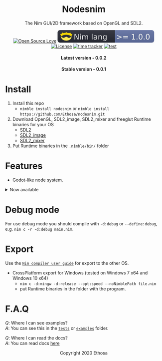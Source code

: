 <h1 align="center">Nodesnim</h1>
<div align="center">The Nim GUI/2D framework based on OpenGL and SDL2.

[![Open Source Love](https://badges.frapsoft.com/os/v1/open-source.png?v=103)](https://github.com/ellerbrock/open-source-badges/)
[![Nim language-plastic](https://github.com/Ethosa/yukiko/blob/master/nim-lang.svg)](https://github.com/Ethosa/yukiko/blob/master/nim-lang.svg)
[![License](https://img.shields.io/github/license/Ethosa/nodesnim)](https://github.com/Ethosa/nodesnim/blob/master/LICENSE)
[![time tracker](https://wakatime.com/badge/github/Ethosa/nodesnim.svg)](https://wakatime.com/badge/github/Ethosa/nodesnim)
[![test](https://github.com/Ethosa/nodesnim/workflows/test/badge.svg)](https://github.com/Ethosa/nodesnim/actions)

<h4>Latest version - 0.0.2</h4>
<h4>Stable version - 0.0.1</h4>
</div>

# Install
1. Install this repo
   -  `nimble install nodesnim` or `nimble install https://github.com/Ethosa/nodesnim.git`
2. Download OpenGL, SDL2_image, SDL2_mixer and freeglut Runtime binaries for your OS
   -  [SDL2](https://www.libsdl.org/download-2.0.php)
   -  [SDL2_image](https://www.libsdl.org/projects/SDL_image/)
   -  [SDL2_mixer](https://www.libsdl.org/projects/SDL_mixer/)
3. Put Runtime binaries in the `.nimble/bin/` folder

# Features
- Godot-like node system.

<details>
  <summary>Now available</summary>

-  Core
   -  [Anchor](https://ethosa.github.io/nodesnim/nodesnim/core/anchor.html)
   -  [Color](https://ethosa.github.io/nodesnim/nodesnim/core/color.html)
   -  [ColorText](https://ethosa.github.io/nodesnim/nodesnim/core/color_text.html)
   -  [Enums](https://ethosa.github.io/nodesnim/nodesnim/core/enums.html)
   -  [Exceptions](https://ethosa.github.io/nodesnim/nodesnim/core/exceptions.html)
   -  [Image](https://ethosa.github.io/nodesnim/nodesnim/core/image.html)
   -  [Input](https://ethosa.github.io/nodesnim/nodesnim/core/input.html)
   -  [Rect2](https://ethosa.github.io/nodesnim/nodesnim/core/rect2.html)
   -  [Vector2](https://ethosa.github.io/nodesnim/nodesnim/core/vector2.html)
   -  [AudioStream](https://ethosa.github.io/nodesnim/nodesnim/core/audio_stream.html)
   -  [Animation](https://ethosa.github.io/nodesnim/nodesnim/core/animation.html)
-  Default nodes
   -  [Node](https://ethosa.github.io/nodesnim/nodesnim/nodes/node.html)
   -  [Canvas](https://ethosa.github.io/nodesnim/nodesnim/nodes/canvas.html)
   -  [Scene](https://ethosa.github.io/nodesnim/nodesnim/nodes/scene.html)
   -  [AudioStreamPlayer](https://ethosa.github.io/nodesnim/nodesnim/nodes/audio_stream_player.html)
-  Control nodes
   -  [Control](https://ethosa.github.io/nodesnim/nodesnim/nodescontrol/control.html)
   -  [ColorRect](https://ethosa.github.io/nodesnim/nodesnim/nodescontrol/color_rect.html)
   -  [TextureRect](https://ethosa.github.io/nodesnim/nodesnim/nodescontrol/texture_rect.html)
   -  [Label](https://ethosa.github.io/nodesnim/nodesnim/nodescontrol/label.html)
   -  [Button](https://ethosa.github.io/nodesnim/nodesnim/nodescontrol/button.html)
   -  [EditText](https://ethosa.github.io/nodesnim/nodesnim/nodescontrol/edittext.html)
   -  [RichLabel](https://ethosa.github.io/nodesnim/nodesnim/nodescontrol/rich_label.html)
   -  [RichEditText](https://ethosa.github.io/nodesnim/nodesnim/nodescontrol/rich_edit_text.html)
   -  [Box](https://ethosa.github.io/nodesnim/nodesnim/nodescontrol/box.html)
   -  [HBox](https://ethosa.github.io/nodesnim/nodesnim/nodescontrol/hbox.html)
   -  [VBox](https://ethosa.github.io/nodesnim/nodesnim/nodescontrol/vbox.html)
   -  [GridBox](https://ethosa.github.io/nodesnim/nodesnim/nodescontrol/grid_box.html)
   -  [Scroll](https://ethosa.github.io/nodesnim/nodesnim/nodescontrol/scroll.html)
   -  [ProgressBar](https://ethosa.github.io/nodesnim/nodesnim/nodescontrol/progress_bar.html)
   -  [Slider](https://ethosa.github.io/nodesnim/nodesnim/nodescontrol/slider.html)
   -  [VProgressBar](https://ethosa.github.io/nodesnim/nodesnim/nodescontrol/vprogress_bar.html)
   -  [VSlider](https://ethosa.github.io/nodesnim/nodesnim/nodescontrol/vslider.html)
   -  [Popup](https://ethosa.github.io/nodesnim/nodesnim/nodescontrol/popup.html)
   -  [TextureButton](https://ethosa.github.io/nodesnim/nodesnim/nodescontrol/texture_button.html)
   -  [TextureProgressBar](https://ethosa.github.io/nodesnim/nodesnim/nodescontrol/texture_progress_bar.html)
   -  [Counter](https://ethosa.github.io/nodesnim/nodesnim/nodescontrol/counter.html)
-  2D nodes
   -  [Node2D](https://ethosa.github.io/nodesnim/nodesnim/nodes2d/node2d.html)
   -  [Sprite](https://ethosa.github.io/nodesnim/nodesnim/nodes2d/sprite.html)
   -  [AnimatedSprite](https://ethosa.github.io/nodesnim/nodesnim/nodes2d/animated_sprite.html)
   -  [YSort](https://ethosa.github.io/nodesnim/nodesnim/nodes2d/ysort.html)
   -  [CollisionShape2D](https://ethosa.github.io/nodesnim/nodesnim/nodes2d/collision_shape2d.html)

</details>

# Debug mode
For use debug mode you should compile with `-d:debug` or `--define:debug`, e.g. `nim c -r -d:debug main.nim`.

# Export
Use the [`Nim compiler user guide`](https://nim-lang.org/docs/nimc.html#dynliboverride) for export to the other OS.

-   CrossPlatform export for Windows (tested on Windows 7 x64 and Windows 10 x64)
    -   `nim c -d:mingw -d:release --opt:speed --noNimblePath file.nim`
    -   put Runtime binaries in the folder with the program.


# F.A.Q
*Q*: Where I can see examples?  
*A*: You can see this in the [`tests`](https://github.com/Ethosa/nodesnim/blob/master/tests) or [`examples`](https://github.com/Ethosa/nodesnim/blob/master/examples) folder.

*Q*: Where I can read the docs?  
*A*: You can read docs [here](https://ethosa.github.io/nodesnim/nodesnim.html)

<div align="center">
  Copyright 2020 Ethosa
</div>
